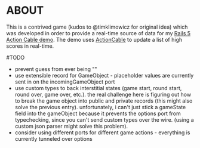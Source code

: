 # ABOUT

This is a contrived game (kudos to @timklimowicz for original idea) which was
developed in order to provide a real-time source of data for my [Rails 5
Action Cable
demo](https://github.com/ethagnawl/rails-5-action-cable-elm-docker-demo). The
demo uses [ActionCable](https://github.com/rails/rails/tree/master/actioncable)
to update a list of high scores in real-time.

#TODO
- prevent guess from ever being ""
- use extensible record for GameObject - placeholder values are
  currently sent in on the incomingGameObject port
- use custom types to back interstitial states (game start, round start, round
  over, game over, etc.). the real challenge here is figuring out how to break
  the game object into public and private records (this might also solve the
  previous entry). unfortunately, i can't just stick a gameState field into
  the gameObject because it prevents the options port from typechecking, since
  you can't send custom types over the wire. (using a custom json parser might
  solve this problem).
- consider using different ports for different game actions - everything is currently tunneled over options
